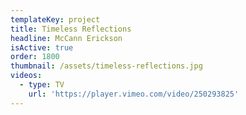 ```yaml
---
templateKey: project
title: Timeless Reflections
headline: McCann Erickson
isActive: true
order: 1800
thumbnail: /assets/timeless-reflections.jpg
videos:
  - type: TV
    url: 'https://player.vimeo.com/video/250293825'
---
```

